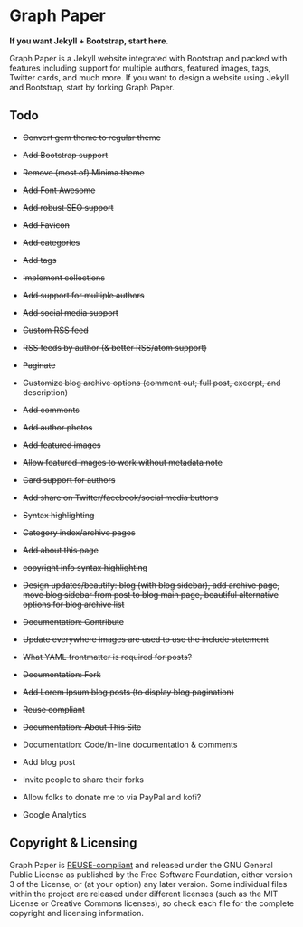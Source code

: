 <!--
SPDX-FileCopyrightText: 2020 Cam N. Coulter <cam@cncoulter.com>
SPDX-License-Identifier: GPL-3.0-or-later
-->

# Graph Paper

**If you want Jekyll + Bootstrap, start here.**

Graph Paper is a Jekyll website integrated with Bootstrap and packed with features including support for multiple authors, featured images, tags, Twitter cards, and much more. If you want to design a website using Jekyll and Bootstrap, start by forking Graph Paper.

## Todo

* ~~Convert gem theme to regular theme~~
* ~~Add Bootstrap support~~
* ~~Remove (most of) Minima theme~~
* ~~Add Font Awesome~~
* ~~Add robust SEO support~~
* ~~Add Favicon~~
* ~~Add categories~~
* ~~Add tags~~
* ~~Implement collections~~
* ~~Add support for multiple authors~~
* ~~Add social media support~~
* ~~Custom RSS feed~~
* ~~RSS feeds by author (& better RSS/atom support)~~
* ~~Paginate~~
* ~~Customize blog archive options (comment out; full post, excerpt, and description)~~
* ~~Add comments~~
* ~~Add author photos~~
* ~~Add featured images~~
* ~~Allow featured images to work without metadata note~~
* ~~Card support for authors~~
* ~~Add share on Twitter/facebook/social media buttons~~
* ~~Syntax highlighting~~
* ~~Category index/archive pages~~
* ~~Add about this page~~
* ~~copyright info syntax highlighting~~
* ~~Design updates/beautify: blog (with blog sidebar), add archive page, move blog sidebar from post to blog main page, beautiful alternative options for blog archive list~~
* ~~Documentation: Contribute~~
* ~~Update everywhere images are used to use the include statement~~
* ~~What YAML frontmatter is required for posts?~~
* ~~Documentation: Fork~~
* ~~Add Lorem Ipsum blog posts (to display blog pagination)~~
* ~~Reuse compliant~~
* ~~Documentation: About This Site~~

* Documentation: Code/in-line documentation & comments

* Add blog post
* Invite people to share their forks
* Allow folks to donate me to via PayPal and kofi?
* Google Analytics

## Copyright & Licensing

Graph Paper is [REUSE-compliant](https://reuse.software/) and released under the GNU General Public License as published by the Free Software Foundation, either version 3 of the License, or
(at your option) any later version. Some individual files within the project are released under different licenses (such as the MIT License or Creative Commons licenses), so check each file for the complete copyright and licensing information.
